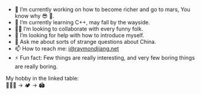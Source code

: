 - 🔭 I’m currently working on how to become richer and go to mars, You know why 😎 🤑.
- 🌱 I’m currently learning C++, may fall by the wayside.
- 🥷🏻 I’m looking to collaborate with every funny folk.
- 🤔 I’m looking for help with how to introduce myself.
- 💬 Ask me about sorts of strange questions about China.
- 📫 How to reach me: i@raymondjiang.net
- ⚡ Fun fact:  Few things are really interesting, and very few boring things are really boring.

My hobby in the linked table:  
🏊🏻‍♂️ -> 🏕 -> 🏟
